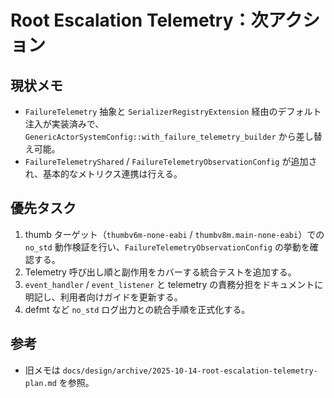 # Root Escalation Telemetry：次アクション

## 現状メモ
- `FailureTelemetry` 抽象と `SerializerRegistryExtension` 経由のデフォルト注入が実装済みで、`GenericActorSystemConfig::with_failure_telemetry_builder` から差し替え可能。
- `FailureTelemetryShared` / `FailureTelemetryObservationConfig` が追加され、基本的なメトリクス連携は行える。

## 優先タスク
1. thumb ターゲット（`thumbv6m-none-eabi` / `thumbv8m.main-none-eabi`）での `no_std` 動作検証を行い、`FailureTelemetryObservationConfig` の挙動を確認する。
2. Telemetry 呼び出し順と副作用をカバーする統合テストを追加する。
3. `event_handler` / `event_listener` と telemetry の責務分担をドキュメントに明記し、利用者向けガイドを更新する。
4. defmt など `no_std` ログ出力との統合手順を正式化する。

## 参考
- 旧メモは `docs/design/archive/2025-10-14-root-escalation-telemetry-plan.md` を参照。
